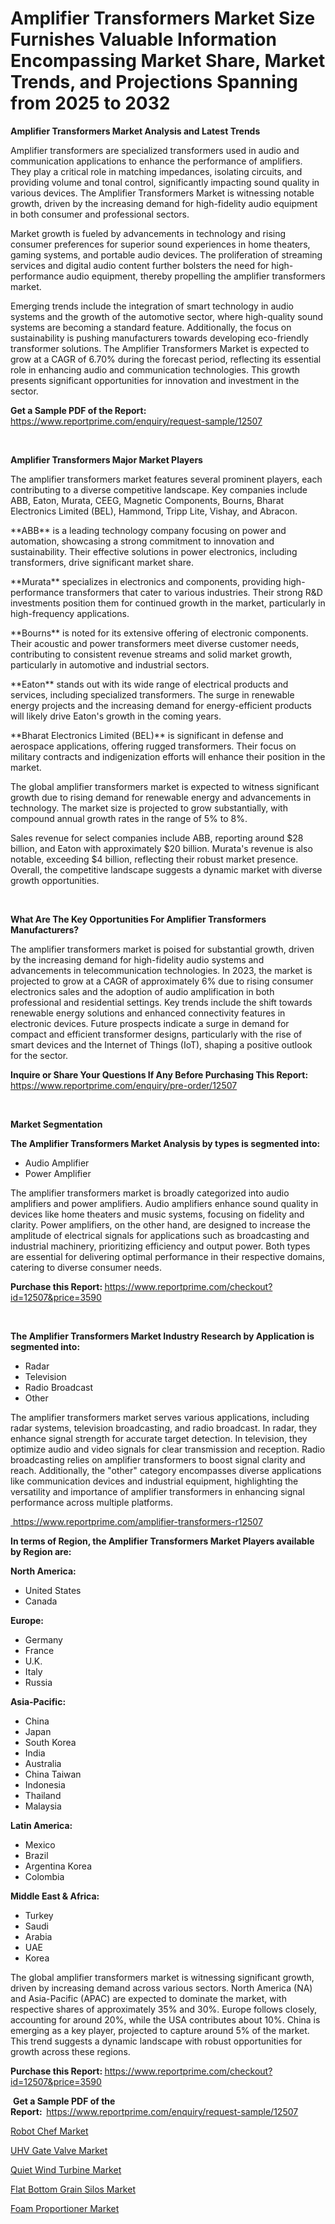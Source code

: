 <p><h1>Amplifier Transformers Market Size Furnishes Valuable Information Encompassing Market Share, Market Trends, and Projections Spanning from 2025 to 2032</h1></p><p><strong>Amplifier Transformers Market Analysis and Latest Trends</strong></p>
<p><p>Amplifier transformers are specialized transformers used in audio and communication applications to enhance the performance of amplifiers. They play a critical role in matching impedances, isolating circuits, and providing volume and tonal control, significantly impacting sound quality in various devices. The Amplifier Transformers Market is witnessing notable growth, driven by the increasing demand for high-fidelity audio equipment in both consumer and professional sectors.</p><p>Market growth is fueled by advancements in technology and rising consumer preferences for superior sound experiences in home theaters, gaming systems, and portable audio devices. The proliferation of streaming services and digital audio content further bolsters the need for high-performance audio equipment, thereby propelling the amplifier transformers market.</p><p>Emerging trends include the integration of smart technology in audio systems and the growth of the automotive sector, where high-quality sound systems are becoming a standard feature. Additionally, the focus on sustainability is pushing manufacturers towards developing eco-friendly transformer solutions. The Amplifier Transformers Market is expected to grow at a CAGR of 6.70% during the forecast period, reflecting its essential role in enhancing audio and communication technologies. This growth presents significant opportunities for innovation and investment in the sector.</p></p>
<p><strong>Get a Sample PDF of the Report:&nbsp;</strong> <a href="https://www.reportprime.com/enquiry/request-sample/12507?utm_campaign=3546&utm_medium=2&utm_source=Github&utm_content=ia&utm_term=18032025&utm_id=amplifier-transformers">https://www.reportprime.com/enquiry/request-sample/12507</a></p>
<p>&nbsp;</p>
<p><strong>Amplifier Transformers Major Market Players</strong></p>
<p><p>The amplifier transformers market features several prominent players, each contributing to a diverse competitive landscape. Key companies include ABB, Eaton, Murata, CEEG, Magnetic Components, Bourns, Bharat Electronics Limited (BEL), Hammond, Tripp Lite, Vishay, and Abracon.</p><p>**ABB** is a leading technology company focusing on power and automation, showcasing a strong commitment to innovation and sustainability. Their effective solutions in power electronics, including transformers, drive significant market share.</p><p>**Murata** specializes in electronics and components, providing high-performance transformers that cater to various industries. Their strong R&D investments position them for continued growth in the market, particularly in high-frequency applications.</p><p>**Bourns** is noted for its extensive offering of electronic components. Their acoustic and power transformers meet diverse customer needs, contributing to consistent revenue streams and solid market growth, particularly in automotive and industrial sectors. </p><p>**Eaton** stands out with its wide range of electrical products and services, including specialized transformers. The surge in renewable energy projects and the increasing demand for energy-efficient products will likely drive Eaton's growth in the coming years.</p><p>**Bharat Electronics Limited (BEL)** is significant in defense and aerospace applications, offering rugged transformers. Their focus on military contracts and indigenization efforts will enhance their position in the market.</p><p>The global amplifier transformers market is expected to witness significant growth due to rising demand for renewable energy and advancements in technology. The market size is projected to grow substantially, with compound annual growth rates in the range of 5% to 8%.</p><p>Sales revenue for select companies include ABB, reporting around $28 billion, and Eaton with approximately $20 billion. Murata's revenue is also notable, exceeding $4 billion, reflecting their robust market presence. Overall, the competitive landscape suggests a dynamic market with diverse growth opportunities.</p></p>
<p>&nbsp;</p>
<p><strong>What Are The Key Opportunities For Amplifier Transformers Manufacturers?</strong></p>
<p><p>The amplifier transformers market is poised for substantial growth, driven by the increasing demand for high-fidelity audio systems and advancements in telecommunication technologies. In 2023, the market is projected to grow at a CAGR of approximately 6% due to rising consumer electronics sales and the adoption of audio amplification in both professional and residential settings. Key trends include the shift towards renewable energy solutions and enhanced connectivity features in electronic devices. Future prospects indicate a surge in demand for compact and efficient transformer designs, particularly with the rise of smart devices and the Internet of Things (IoT), shaping a positive outlook for the sector.</p></p>
<p><strong>Inquire or Share Your Questions If Any Before Purchasing This Report:</strong> <a href="https://www.reportprime.com/enquiry/pre-order/12507?utm_campaign=3546&utm_medium=2&utm_source=Github&utm_content=ia&utm_term=18032025&utm_id=amplifier-transformers">https://www.reportprime.com/enquiry/pre-order/12507</a></p>
<p>&nbsp;</p>
<p><strong>Market Segmentation</strong></p>
<p><strong>The Amplifier Transformers Market Analysis by types is segmented into:</strong></p>
<p><ul><li>Audio Amplifier</li><li>Power Amplifier</li></ul></p>
<p><p>The amplifier transformers market is broadly categorized into audio amplifiers and power amplifiers. Audio amplifiers enhance sound quality in devices like home theaters and music systems, focusing on fidelity and clarity. Power amplifiers, on the other hand, are designed to increase the amplitude of electrical signals for applications such as broadcasting and industrial machinery, prioritizing efficiency and output power. Both types are essential for delivering optimal performance in their respective domains, catering to diverse consumer needs.</p></p>
<p><strong>Purchase this Report:&nbsp;</strong><a href="https://www.reportprime.com/checkout?id=12507&price=3590&utm_campaign=3546&utm_medium=2&utm_source=Github&utm_content=ia&utm_term=18032025&utm_id=amplifier-transformers">https://www.reportprime.com/checkout?id=12507&price=3590</a></p>
<p>&nbsp;</p>
<p><strong>The Amplifier Transformers Market Industry Research by Application is segmented into:</strong></p>
<p><ul><li>Radar</li><li>Television</li><li>Radio Broadcast</li><li>Other</li></ul></p>
<p><p>The amplifier transformers market serves various applications, including radar systems, television broadcasting, and radio broadcast. In radar, they enhance signal strength for accurate target detection. In television, they optimize audio and video signals for clear transmission and reception. Radio broadcasting relies on amplifier transformers to boost signal clarity and reach. Additionally, the "other" category encompasses diverse applications like communication devices and industrial equipment, highlighting the versatility and importance of amplifier transformers in enhancing signal performance across multiple platforms.</p></p>
<p><a href="https://www.reportprime.com/amplifier-transformers-r12507?utm_campaign=3546&utm_medium=2&utm_source=Github&utm_content=ia&utm_term=18032025&utm_id=amplifier-transformers">&nbsp;https://www.reportprime.com/amplifier-transformers-r12507</a></p>
<p><strong>In terms of Region, the Amplifier Transformers Market Players available by Region are:</strong></p>
<p>
    <p> <strong> North America: </strong>
        <ul>
            <li>United States</li>
            <li>Canada</li>
        </ul>
        </p> 
    <p> <strong> Europe: </strong>
        <ul>
            <li>Germany</li>
            <li>France</li>
            <li>U.K.</li>
            <li>Italy</li>
            <li>Russia</li>
        </ul>
        </p> 
    <p> <strong> Asia-Pacific: </strong>
        <ul>
            <li>China</li>
            <li>Japan</li>
            <li>South Korea</li>
            <li>India</li>
            <li>Australia</li>
            <li>China Taiwan</li>
            <li>Indonesia</li>
            <li>Thailand</li>
            <li>Malaysia</li>
        </ul>
        </p> 
    <p> <strong> Latin America: </strong>
        <ul>
            <li>Mexico</li>
            <li>Brazil</li>
            <li>Argentina Korea</li>
            <li>Colombia</li>
        </ul>
        </p> 
    <p> <strong> Middle East & Africa: </strong>
        <ul>
            <li>Turkey</li>
            <li>Saudi</li>
            <li>Arabia</li>
            <li>UAE</li>
            <li>Korea</li>
        </ul>
    </p>
    </p>
<p><p>The global amplifier transformers market is witnessing significant growth, driven by increasing demand across various sectors. North America (NA) and Asia-Pacific (APAC) are expected to dominate the market, with respective shares of approximately 35% and 30%. Europe follows closely, accounting for around 20%, while the USA contributes about 10%. China is emerging as a key player, projected to capture around 5% of the market. This trend suggests a dynamic landscape with robust opportunities for growth across these regions.</p></p>
<p><strong>Purchase this Report: </strong><a href="https://www.reportprime.com/checkout?id=12507&price=3590&utm_campaign=3546&utm_medium=2&utm_source=Github&utm_content=ia&utm_term=18032025&utm_id=amplifier-transformers">https://www.reportprime.com/checkout?id=12507&price=3590</a></p>
<p>&nbsp;<strong>Get a Sample PDF of the Report:&nbsp;&nbsp;</strong><a href="https://www.reportprime.com/enquiry/request-sample/12507?utm_campaign=3546&utm_medium=2&utm_source=Github&utm_content=ia&utm_term=18032025&utm_id=amplifier-transformers">https://www.reportprime.com/enquiry/request-sample/12507</a></p>
<p><strong></strong></p>
<p><p><a href="https://www.linkedin.com/pulse/influencing-factors-robot-chef-market-insights-growth-projections-maqze?utm_campaign=3546&utm_medium=2&utm_source=Github&utm_content=ia&utm_term=18032025&utm_id=amplifier-transformers">Robot Chef Market</a></p><p><a href="https://www.linkedin.com/pulse/accelerated-growth-uhv-gate-valve-market-2025-2032-79-cagr-regional-eq93e?utm_campaign=3546&utm_medium=2&utm_source=Github&utm_content=ia&utm_term=18032025&utm_id=amplifier-transformers">UHV Gate Valve Market</a></p><p><a href="https://www.linkedin.com/pulse/quiet-wind-turbine-market-demand-revenue-growth-95-cagr-forecast-erm5e?utm_campaign=3546&utm_medium=2&utm_source=Github&utm_content=ia&utm_term=18032025&utm_id=amplifier-transformers">Quiet Wind Turbine Market</a></p><p><a href="https://www.linkedin.com/pulse/flat-bottom-grain-silos-market-report-demographics-target-forecast-snnie?utm_campaign=3546&utm_medium=2&utm_source=Github&utm_content=ia&utm_term=18032025&utm_id=amplifier-transformers">Flat Bottom Grain Silos Market</a></p><p><a href="https://www.linkedin.com/pulse/forecast-foam-proportioner-market-from-2025-2032-rapid-dzzpe?utm_campaign=3546&utm_medium=2&utm_source=Github&utm_content=ia&utm_term=18032025&utm_id=amplifier-transformers">Foam Proportioner Market</a></p></p>